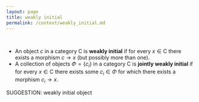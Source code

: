 ```yaml
---
layout: page
title: weakly initial
permalink: /context/weakly_initial.md
---
```

 $\quad$ 
 -  An object $c$ in a category $\mathsf{C}$ is **weakly initial** if for every $x \in \mathsf{C}$ there exists a morphism $c \to x$ (but possibly more than one).
 -  A collection of objects $\Phi = \{c_i\}$ in a category $\mathsf{C}$ is **jointly weakly initial** if for every $x \in \mathsf{C}$ there exists some $c_i \in \Phi$ for which there exists a morphism $c_i \to x$.
  
 

SUGGESTION: weakly initial object